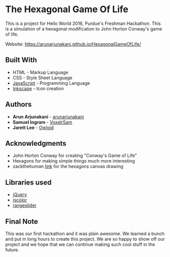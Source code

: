 # The Hexagonal Game Of Life

This is a project for Hello World 2016, Purdue's Freshman Hackathon. This is a simulation of a hexagonal modification to John Horton Conway's game of life.

Website: https://arunarjunakani.github.io/HexagonalGameOfLife/

## Built With

* HTML - Markup Language
* CSS - Style Sheet Language
* [JavaScript](https://www.javascript.com/) - Programming Language
* [Inkscape](https://inkscape.org/en/) - Icon creation

## Authors

* **Arun Arjunakani**  - [arunarjunakani](https://github.com/arunarjunakani)
* **Samuel Ingram**  - [VoxelrSam](https://github.com/VoxelrSam)
* **Jarett Lee**  - [Owloid](https://github.com/https://github.com/Owloid)

## Acknowledgments

* John Horton Conway for creating "Conway's Game of Life"
* Hexagons for making simple things much more interesting
* zackthehuman [link](https://gist.github.com/zackthehuman/1867663) for the hexagons canvas drawing

## Libraries used
* [jQuery](https://jquery.com/)
* [jscolor](http://jscolor.com/)
* [rangeslider](http://rangeslider.js.org/)

## Final Note

This was our first hackathon and it was plain awesome. We learned a bunch and put in long hours to create this project. We are so happy to show off our project and we hope that we can continue making such cool stuff in the future.
